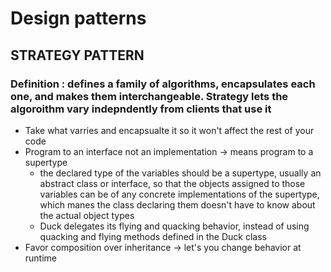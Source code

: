 #  Design patterns



## STRATEGY PATTERN

### Definition : defines a family of algorithms, encapsulates each one, and makes them interchangeable. Strategy lets the algoroithm vary indepndently from clients that use it


- Take what varries and encapsualte it so it won't affect the rest of your code
- Program to an interface not an implementation -> means program to a supertype
    - the declared type of the variables should be a supertype, usually an abstract class or interface, so that the objects assigned to those variables can be of any concrete implementations of the supertype, which manes the class declaring them doesn't have to know about the actual object types
    - Duck delegates its flying and quacking behavior, instead of using quacking and flying methods defined in the Duck class
- Favor composition over inheritance -> let's you change behavior at runtime








